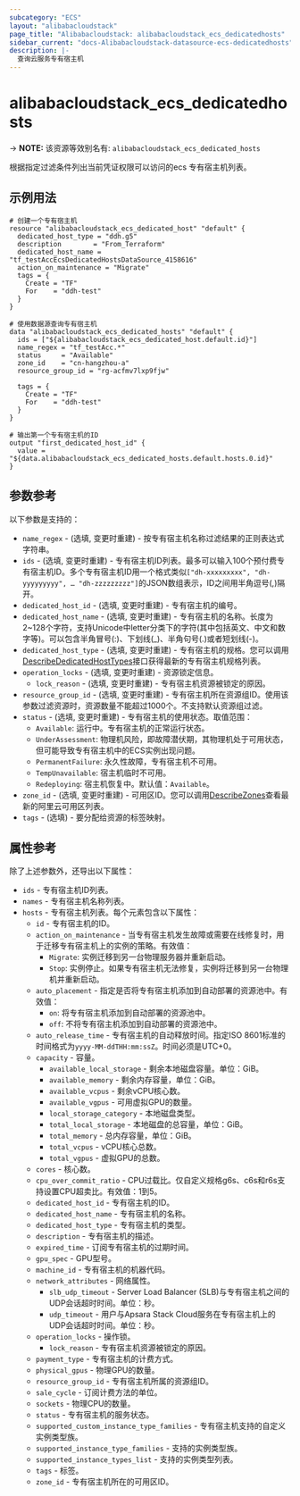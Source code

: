 ```yaml
---
subcategory: "ECS"
layout: "alibabacloudstack"
page_title: "Alibabacloudstack: alibabacloudstack_ecs_dedicatedhosts"
sidebar_current: "docs-Alibabacloudstack-datasource-ecs-dedicatedhosts"
description: |- 
  查询云服务专有宿主机
---
```


# alibabacloudstack_ecs_dedicatedhosts
-> **NOTE:** 该资源等效别名有: `alibabacloudstack_ecs_dedicated_hosts`

根据指定过滤条件列出当前凭证权限可以访问的ecs 专有宿主机列表。

## 示例用法

```hcl
# 创建一个专有宿主机
resource "alibabacloudstack_ecs_dedicated_host" "default" {
  dedicated_host_type = "ddh.g5"
  description        = "From_Terraform"
  dedicated_host_name = "tf_testAccEcsDedicatedHostsDataSource_4158616"
  action_on_maintenance = "Migrate"
  tags = {
    Create = "TF"
    For    = "ddh-test"
  }
}

# 使用数据源查询专有宿主机
data "alibabacloudstack_ecs_dedicated_hosts" "default" {
  ids = ["${alibabacloudstack_ecs_dedicated_host.default.id}"]
  name_regex = "tf_testAcc.*"
  status     = "Available"
  zone_id    = "cn-hangzhou-a"
  resource_group_id = "rg-acfmv7lxp9fjw"

  tags = {
    Create = "TF"
    For    = "ddh-test"
  }
}

# 输出第一个专有宿主机的ID
output "first_dedicated_host_id" {
  value = "${data.alibabacloudstack_ecs_dedicated_hosts.default.hosts.0.id}"
}
```

## 参数参考

以下参数是支持的：

* `name_regex` - (选填, 变更时重建) - 按专有宿主机名称过滤结果的正则表达式字符串。
* `ids` - (选填, 变更时重建) - 专有宿主机ID列表。最多可以输入100个预付费专有宿主机ID。多个专有宿主机ID用一个格式类似`["dh-xxxxxxxxx", "dh-yyyyyyyyy", … "dh-zzzzzzzzz"]`的JSON数组表示，ID之间用半角逗号(,)隔开。
* `dedicated_host_id` - (选填, 变更时重建) - 专有宿主机的编号。
* `dedicated_host_name` - (选填, 变更时重建) - 专有宿主机的名称。长度为2~128个字符，支持Unicode中letter分类下的字符(其中包括英文、中文和数字等)。可以包含半角冒号(:)、下划线(_)、半角句号(.)或者短划线(-)。
* `dedicated_host_type` - (选填, 变更时重建) - 专有宿主机的规格。您可以调用[DescribeDedicatedHostTypes](https://help.aliyun.com/document_detail/134240.html)接口获得最新的专有宿主机规格列表。
* `operation_locks` - (选填, 变更时重建) - 资源锁定信息。
  * `lock_reason` - (选填, 变更时重建) - 专有宿主机资源被锁定的原因。
* `resource_group_id` - (选填, 变更时重建) - 专有宿主机所在资源组ID。使用该参数过滤资源时，资源数量不能超过1000个。不支持默认资源组过滤。
* `status` - (选填, 变更时重建) - 专有宿主机的使用状态。取值范围：
  * `Available`: 运行中。专有宿主机的正常运行状态。
  * `UnderAssessment`: 物理机风险，即故障潜伏期，其物理机处于可用状态，但可能导致专有宿主机中的ECS实例出现问题。
  * `PermanentFailure`: 永久性故障，专有宿主机不可用。
  * `TempUnavailable`: 宿主机临时不可用。
  * `Redeploying`: 宿主机恢复中。默认值：`Available`。
* `zone_id` - (选填, 变更时重建) - 可用区ID。您可以调用[DescribeZones](https://help.aliyun.com/document_detail/25610.html)查看最新的阿里云可用区列表。
* `tags` - (选填) - 要分配给资源的标签映射。

## 属性参考

除了上述参数外，还导出以下属性：

* `ids` - 专有宿主机ID列表。
* `names` - 专有宿主机名称列表。
* `hosts` - 专有宿主机列表。每个元素包含以下属性：
  * `id` - 专有宿主机的ID。
  * `action_on_maintenance` - 当专有宿主机发生故障或需要在线修复时，用于迁移专有宿主机上的实例的策略。有效值：
    * `Migrate`: 实例迁移到另一台物理服务器并重新启动。
    * `Stop`: 实例停止。如果专有宿主机无法修复，实例将迁移到另一台物理机并重新启动。
  * `auto_placement` - 指定是否将专有宿主机添加到自动部署的资源池中。有效值：
    * `on`: 将专有宿主机添加到自动部署的资源池中。
    * `off`: 不将专有宿主机添加到自动部署的资源池中。
  * `auto_release_time` - 专有宿主机的自动释放时间。指定ISO 8601标准的时间格式为`yyyy-MM-ddTHH:mm:ssZ`。时间必须是UTC+0。
  * `capacity` - 容量。
    * `available_local_storage` - 剩余本地磁盘容量。单位：GiB。
    * `available_memory` - 剩余内存容量，单位：GiB。
    * `available_vcpus` - 剩余vCPU核心数。
    * `available_vgpus` - 可用虚拟GPU的数量。
    * `local_storage_category` - 本地磁盘类型。
    * `total_local_storage` - 本地磁盘的总容量，单位：GiB。
    * `total_memory` - 总内存容量，单位：GiB。
    * `total_vcpus` - vCPU核心总数。
    * `total_vgpus` - 虚拟GPU的总数。
  * `cores` - 核心数。
  * `cpu_over_commit_ratio` - CPU过载比。仅自定义规格g6s、c6s和r6s支持设置CPU超卖比。有效值：1到5。
  * `dedicated_host_id` - 专有宿主机的ID。
  * `dedicated_host_name` - 专有宿主机的名称。
  * `dedicated_host_type` - 专有宿主机的类型。
  * `description` - 专有宿主机的描述。
  * `expired_time` - 订阅专有宿主机的过期时间。
  * `gpu_spec` - GPU型号。
  * `machine_id` - 专有宿主机的机器代码。
  * `network_attributes` - 网络属性。
    * `slb_udp_timeout` - Server Load Balancer (SLB)与专有宿主机之间的UDP会话超时时间。单位：秒。
    * `udp_timeout` - 用户与Apsara Stack Cloud服务在专有宿主机上的UDP会话超时时间。单位：秒。
  * `operation_locks` - 操作锁。
    * `lock_reason` - 专有宿主机资源被锁定的原因。
  * `payment_type` - 专有宿主机的计费方式。
  * `physical_gpus` - 物理GPU的数量。
  * `resource_group_id` - 专有宿主机所属的资源组ID。
  * `sale_cycle` - 订阅计费方法的单位。
  * `sockets` - 物理CPU的数量。
  * `status` - 专有宿主机的服务状态。
  * `supported_custom_instance_type_families` - 专有宿主机支持的自定义实例类型族。
  * `supported_instance_type_families` - 支持的实例类型族。
  * `supported_instance_types_list` - 支持的实例类型列表。
  * `tags` - 标签。
  * `zone_id` - 专有宿主机所在的可用区ID。